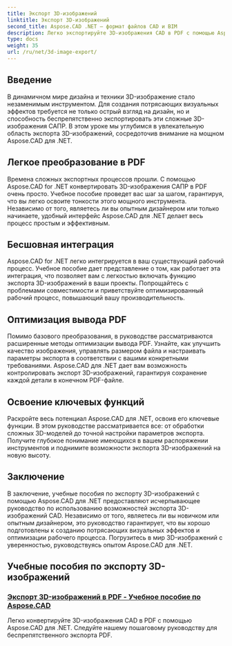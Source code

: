 ```yaml
---
title: Экспорт 3D-изображений
linktitle: Экспорт 3D-изображений
second_title: Aspose.CAD .NET — формат файлов CAD и BIM
description: Легко экспортируйте 3D-изображения CAD в PDF с помощью Aspose.CAD для .NET. Следуйте нашим руководствам для плавного преобразования PDF. Изучите эффективные методы экспорта 3D-изображений.
type: docs
weight: 35
url: /ru/net/3d-image-export/
---
```


## Введение

В динамичном мире дизайна и техники 3D-изображение стало незаменимым инструментом. Для создания потрясающих визуальных эффектов требуется не только острый взгляд на дизайн, но и способность беспрепятственно экспортировать эти сложные 3D-изображения САПР. В этом уроке мы углубимся в увлекательную область экспорта 3D-изображений, сосредоточив внимание на мощном Aspose.CAD для .NET.

## Легкое преобразование в PDF

Времена сложных экспортных процессов прошли. С помощью Aspose.CAD for .NET конвертировать 3D-изображения САПР в PDF очень просто. Учебное пособие проведет вас шаг за шагом, гарантируя, что вы легко освоите тонкости этого мощного инструмента. Независимо от того, являетесь ли вы опытным дизайнером или только начинаете, удобный интерфейс Aspose.CAD для .NET делает весь процесс простым и эффективным.

## Бесшовная интеграция

Aspose.CAD for .NET легко интегрируется в ваш существующий рабочий процесс. Учебное пособие дает представление о том, как работает эта интеграция, что позволяет вам с легкостью включать функцию экспорта 3D-изображений в ваши проекты. Попрощайтесь с проблемами совместимости и приветствуйте оптимизированный рабочий процесс, повышающий вашу производительность.

## Оптимизация вывода PDF

Помимо базового преобразования, в руководстве рассматриваются расширенные методы оптимизации вывода PDF. Узнайте, как улучшить качество изображения, управлять размером файла и настраивать параметры экспорта в соответствии с вашими конкретными требованиями. Aspose.CAD для .NET дает вам возможность контролировать экспорт 3D-изображений, гарантируя сохранение каждой детали в конечном PDF-файле.

## Освоение ключевых функций

Раскройте весь потенциал Aspose.CAD для .NET, освоив его ключевые функции. В этом руководстве рассматривается все: от обработки сложных 3D-моделей до точной настройки параметров экспорта. Получите глубокое понимание имеющихся в вашем распоряжении инструментов и поднимите возможности экспорта 3D-изображений на новую высоту.

## Заключение

В заключение, учебные пособия по экспорту 3D-изображений с помощью Aspose.CAD для .NET предоставляют исчерпывающее руководство по использованию возможностей экспорта 3D-изображений CAD. Независимо от того, являетесь ли вы новичком или опытным дизайнером, это руководство гарантирует, что вы хорошо подготовлены к созданию потрясающих визуальных эффектов и оптимизации рабочего процесса. Погрузитесь в мир 3D-изображений с уверенностью, руководствуясь опытом Aspose.CAD для .NET.
## Учебные пособия по экспорту 3D-изображений
### [Экспорт 3D-изображений в PDF - Учебное пособие по Aspose.CAD](./exporting-3d-images-to-pdf/)
Легко конвертируйте 3D-изображения CAD в PDF с помощью Aspose.CAD для .NET. Следуйте нашему пошаговому руководству для беспрепятственного экспорта PDF.